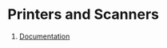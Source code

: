 # Printers and Scanners

1) [Documentation](https://github.com/usbong/documentation/blob/master/Usbong/hardware%20software%20integration/Machine%20Drivers/Printers%20and%20Scanners.md)
